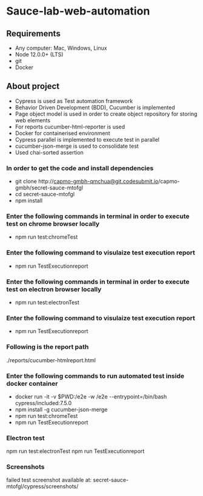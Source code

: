 # Sauce-lab-web-automation


## Requirements

- Any computer: Mac, Windows, Linux
- Node 12.0.0+ (LTS)
- git
- Docker

## About project

- Cypress is used as Test automation framework 
- Behavior Driven Development (BDD), Cucumber is implemented
- Page object model is used in order to create object repository for storing web elements
- For reports cucumber-html-reporter is used
- Docker for containerised environment
- Cypress parallel is implemented to execute test in parallel
- cucumber-json-merge is used to consolidate test
- Used chai-sorted assertion

### In order to get the code and install dependencies

- git clone http://capmo-gmbh-qmchua@git.codesubmit.io/capmo-gmbh/secret-sauce-mtofgl
- cd secret-sauce-mtofgl
- npm install

### Enter the following commands in terminal in order to execute test on chrome browser locally 

- npm run test:chromeTest

### Enter the following command to visulaize test execution report

- npm run TestExecutionreport 

### Enter the following commands in terminal in order to execute test on electron browser locally

- npm run test:electronTest

### Enter the following command to visulaize test execution report

- npm run TestExecutionreport 

### Following is the report path

./reports/cucumber-htmlreport.html


### Enter the following commands to run automated test inside docker container

- docker run -it -v $PWD:/e2e -w /e2e --entrypoint=/bin/bash cypress/included:7.5.0
- npm install -g cucumber-json-merge 
- npm run test:chromeTest
- npm run TestExecutionreport 

### Electron test

npm run test:electronTest
npm run TestExecutionreport 

### Screenshots

failed test screenshot available at: secret-sauce-mtofgl/cypress/screenshots/
